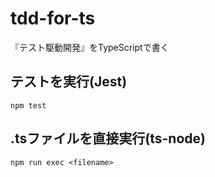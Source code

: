 # tdd-for-ts
『テスト駆動開発』をTypeScriptで書く

## テストを実行(Jest)
`npm test`

## .tsファイルを直接実行(ts-node)
`npm run exec <filename>`
